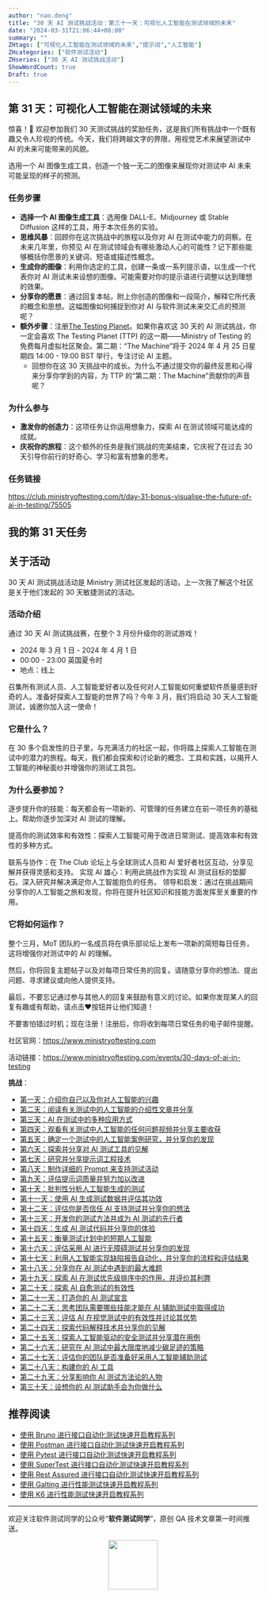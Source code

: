 ```yaml
---
author: "nao.deng"
title: "30 天 AI 测试挑战活动：第三十一天：可视化人工智能在测试领域的未来"
date: "2024-03-31T21:06:44+08:00"
summary: ""
ZHtags: ["可视化人工智能在测试领域的未来","提示词","人工智能"]
ZHcategories: ["软件测试活动"]
ZHseries: ["30 天 AI 测试挑战活动"]
ShowWordCount: true
Draft: true
---
```


## 第 31 天：可视化人工智能在测试领域的未来

惊喜！:ghost: 欢迎参加我们 30 天测试挑战的奖励任务，这是我们所有挑战中一个既有趣又令人珍视的传统。今天，我们将跨越文字的界限，用视觉艺术来展望测试中 AI 的未来可能带来的风貌。

选用一个 AI 图像生成工具，创造一个独一无二的图像来展现你对测试中 AI 未来可能呈现的样子的预测。

### 任务步骤

- **选择一个 AI 图像生成工具**：选用像 DALL-E、Midjourney 或 Stable Diffusion 这样的工具，用于本次任务的实验。
- **思维风暴**：回顾你在这次挑战中的旅程以及你对 AI 在测试中能力的洞察。在未来几年里，你预见 AI 在测试领域会有哪些激动人心的可能性？记下那些能够概括你愿景的关键词、短语或描述性概念。
- **生成你的图像**：利用你选定的工具，创建一条或一系列提示语，以生成一个代表你对 AI 测试未来设想的图像。可能需要对你的提示语进行调整以达到理想的效果。
- **分享你的愿景**：通过回复本帖，附上你创造的图像和一段简介，解释它所代表的概念和思想。这幅图像如何捕捉到你对 AI 与软件测试未来交汇点的预测呢？
- **额外步骤**：注册[The Testing Planet](https://www.ministryoftesting.com/events/the-testing-planet-episode-two)。如果你喜欢这 30 天的 AI 测试挑战，你一定会喜欢 The Testing Planet (TTP) 的这一期——Ministry of Testing 的免费每月虚拟社区聚会。第二期：“The Machine”将于 2024 年 4 月 25 日星期四 14:00 - 19:00 BST 举行，专注讨论 AI 主题。
  - 回想你在这 30 天挑战中的成长。为什么不通过提交你的最终反思和心得来分享你学到的内容，为 TTP 的“第二期：The Machine”贡献你的声音呢？

### 为什么参与

- **激发你的创造力**：这项任务让你运用想象力，探索 AI 在测试领域可能达成的成就。
- **庆祝你的旅程**：这个额外的任务是我们挑战的完美结束，它庆祝了在过去 30 天引导你前行的好奇心、学习和富有想象的思考。

### 任务链接

<https://club.ministryoftesting.com/t/day-31-bonus-visualise-the-future-of-ai-in-testing/75505>

## 我的第 31 天任务

## 关于活动

30 天 AI 测试挑战活动是 Ministry 测试社区发起的活动，上一次我了解这个社区是关于他们发起的 30 天敏捷测试的活动。

### 活动介绍

通过 30 天 AI 测试挑战赛，在整个 3 月份升级你的测试游戏！

- 2024 年 3 月 1 日 - 2024 年 4 月 1 日
- 00:00 - 23:00 英国夏令时
- 地点：线上

召集所有测试人员、人工智能爱好者以及任何对人工智能如何重塑软件质量感到好奇的人。准备好探索人工智能的世界了吗？今年 3 月，我们将启动 30 天人工智能测试，诚邀你加入这一使命！

### 它是什么？

在 30 多个启发性的日子里，与充满活力的社区一起，你将踏上探索人工智能在测试中的潜力的旅程。每天，我们都会探索和讨论新的概念、工具和实践，以揭开人工智能的神秘面纱并增强你的测试工具包。

### 为什么要参加？

逐步提升你的技能：每天都会有一项新的、可管理的任务建立在前一项任务的基础上。帮助你逐步加深对 AI 测试的理解。

提高你的测试效率和有效性：探索人工智能可用于改进日常测试、提高效率和有效性的多种方式。

联系与协作：在 The Club 论坛上与全球测试人员和 AI 爱好者社区互动，分享见解并获得灵感和支持。
实现 AI 雄心：利用此挑战作为实现 AI 测试目标的垫脚石。深入研究并解决满足你人工智能抱负的任务。
领导和启发：通过在挑战期间分享你的人工智能之旅和发现，你将在提升社区知识和技能方面发挥至关重要的作用。

### 它将如何运作？

整个三月，MoT 团队的一名成员将在俱乐部论坛上发布一项新的简短每日任务，这将增强你对测试中的 AI 的理解。

然后，你将回复主题帖子以及对每项日常任务的回复。请随意分享你的想法、提出问题、寻求建议或向他人提供支持。

最后，不要忘记通过参与其他人的回复来鼓励有意义的讨论。如果你发现某人的回复有趣或有帮助，请点击❤️按钮并让他们知道！

不要害怕错过时机；现在注册！注册后，你将收到每项日常任务的电子邮件提醒。

社区官网：<https://www.ministryoftesting.com>

活动链接：<https://www.ministryoftesting.com/events/30-days-of-ai-in-testing>

**挑战**：

- [第一天：介绍你自己以及你对人工智能的兴趣](https://naodeng.com.cn/zh/posts/event/30-days-of-ai-in-testing-day-1-introduce-yourself-and-your-interest-in-ai/)
- [第二天：阅读有关测试中的人工智能的介绍性文章并分享](https://naodeng.com.cn/zh/posts/event/30-days-of-ai-in-testing-day-2-read-an-introductory-article-on-ai-in-testing-and-share-it/)
- [第三天：AI 在测试中的多种应用方式](https://naodeng.com.cn/zh/posts/event/30-days-of-ai-in-testing-day-3-list-ways-in-which-ai-is-used-in-testing/)
- [第四天：观看有关测试中人工智能的任何问题视频并分享主要收获](https://naodeng.com.cn/zh/posts/event/30-days-of-ai-in-testing-day-4-watch-the-ama-on-artificial-intelligence-in-testing-and-share-your-key-takeaway/)
- [第五天：确定一个测试中的人工智能案例研究，并分享你的发现](https://naodeng.com.cn/zh/posts/event/30-days-of-ai-in-testing-day-5-identify-a-case-study-on-ai-in-testing-and-share-your-findings/)
- [第六天：探索并分享对 AI 测试工具的见解](https://naodeng.com.cn/zh/posts/event/30-days-of-ai-in-testing-day-6-explore-and-share-insights-on-ai-testing-tools/)
- [第七天：研究并分享提示词工程技术](https://naodeng.com.cn/zh/posts/event/30-days-of-ai-in-testing-day-7-research-and-share-prompt-engineering-techniques/)
- [第八天：制作详细的 Prompt 来支持测试活动](https://naodeng.com.cn/zh/posts/event/30-days-of-ai-in-testing-day-8-craft-a-detailed-prompt-to-support-test-activities/)
- [第九天：评估提示词质量并努力加以改进](https://naodeng.com.cn/zh/posts/event/30-days-of-ai-in-testing-day-9-evaluate-prompt-quality-and-try-to-improve-it/)
- [第十天：批判性分析人工智能生成的测试](https://naodeng.com.cn/zh/posts/event/30-days-of-ai-in-testing-day-10-critically-analyse-ai-generated-tests/)
- [第十一天：使用 AI 生成测试数据并评估其功效](https://naodeng.com.cn/zh/posts/event/30-days-of-ai-in-testing-day-11-generate-test-data-using-ai-and-evaluate-its-efficacy/)
- [第十二天：评估你是否信任 AI 支持测试并分享你的想法](https://naodeng.com.cn/zh/posts/event/30-days-of-ai-in-testing-day-12-evaluate-whether-you-trust-ai-to-support-testing-and-share-your-thoughts/)
- [第十三天：开发你的测试方法并成为 AI 测试的先行者](https://naodeng.com.cn/zh/posts/event/30-days-of-ai-in-testing-day-13-develop-a-testing-approach-and-become-an-ai-in-testing-champion/)
- [第十四天：生成 AI 测试代码并分享你的体验](https://naodeng.com.cn/zh/posts/event/30-days-of-ai-in-testing-day-14-generate-ai-test-code-and-share-your-experience/)
- [第十五天：衡量测试计划中的短期人工智能](https://naodeng.com.cn/zh/posts/event/30-days-of-ai-in-testing-day-15-gauge-your-short-term-ai-in-testing-plans/)
- [第十六天：评估采用 AI 进行无障碍测试并分享你的发现](https://naodeng.com.cn/zh/posts/event/30-days-of-ai-in-testing-day-16-evaluate-adopting-ai-for-accessibility-testing-and-share-your-findings/)
- [第十七天：利用人工智能实现缺陷报告自动化，并分享你的流程和评估结果](https://naodeng.com.cn/zh/posts/event/30-days-of-ai-in-testing-day-17-automate-bug-reporting-with-ai-and-share-your-process-and-evaluation/)
- [第十八天：分享你在 AI 测试中遇到的最大难题](https://naodeng.com.cn/zh/posts/event/30-days-of-ai-in-testing-day-18-share-your-greatest-frustration-with-ai-in-testing/)
- [第十九天：探索 AI 在测试优先级排序中的作用，并评价其利弊](https://naodeng.com.cn/zh/posts/event/30-days-of-ai-in-testing-day-19-experiment-with-ai-for-test-prioritisation-and-evaluate-the-benefits-and-risks/)
- [第二十天：探索 AI 自愈测试的有效性](https://naodeng.com.cn/zh/posts/event/30-days-of-ai-in-testing-day-20-learn-about-ai-self-healing-tests-and-evaluate-how-effective-they-are/)
- [第二十一天：打造你的 AI 测试宣言](https://naodeng.com.cn/zh/posts/event/30-days-of-ai-in-testing-day-21-develop-your-ai-in-testing-manifesto/)
- [第二十二天：思考团队需要哪些技能才能在 AI 辅助测试中取得成功](https://naodeng.com.cn/zh/posts/event/30-days-of-ai-in-testing-day-22-reflect-on-what-skills-a-team-needs-to-succeed-with-ai-assisted-testing/)
- [第二十三天：评估 AI 在视觉测试中的有效性并讨论其优势](https://naodeng.com.cn/zh/posts/event/30-days-of-ai-in-testing-day-23-assess-ai-effectiveness-in-visual-testing-and-discuss-the-advantages/)
- [第二十四天：探索代码解释技术并分享你的见解](https://naodeng.com.cn/zh/posts/event/30-days-of-ai-in-testing-day-24-investigate-code-explanation-techniques-and-share-your-insights/)
- [第二十五天：探索人工智能驱动的安全测试并分享潜在用例](https://naodeng.com.cn/zh/posts/event/30-days-of-ai-in-testing-day-25-explore-ai-driven-security-testing-and-share-potential-use-cases/)
- [第二十六天：研究在 AI 测试中最大限度地减少碳足迹的策略](https://naodeng.com.cn/zh/posts/event/30-days-of-ai-in-testing-day-26-investigate-strategies-to-minimise-the-carbon-footprint-of-ai-in-testing/)
- [第二十七天：评估你的团队是否准备好采用人工智能辅助测试](https://naodeng.com.cn/zh/posts/event/30-days-of-ai-in-testing-day-27-assess-your-teams-readiness-to-adopt-ai-assisted-testing/)
- [第二十八天：构建你的 AI 工具](https://naodeng.com.cn/zh/posts/event/30-days-of-ai-in-testing-day-28-build-your-own-ai-tools/)
- [第二十九天：分享影响你 AI 测试方法论的人物](https://naodeng.com.cn/zh/posts/event/30-days-of-ai-in-testing-day-29-share-whose-work-is-influencing-your-ai-in-testing-approach/)
- [第三十天：设想你的 AI 测试助手会为你做什么](https://naodeng.com.cn/zh/posts/event/30-days-of-ai-in-testing-day-30-consider-what-your-ai-test-buddy-would-do-for-you/)

## 推荐阅读

- [使用 Bruno 进行接口自动化测试快速开启教程系列](https://naodeng.com.cn/zh/zhcategories/bruno/)
- [使用 Postman 进行接口自动化测试快速开启教程系列](https://naodeng.tech/zh/zhseries/postman-%E6%8E%A5%E5%8F%A3%E8%87%AA%E5%8A%A8%E5%8C%96%E6%B5%8B%E8%AF%95%E6%95%99%E7%A8%8B/)
- [使用 Pytest 进行接口自动化测试快速开启教程系列](https://naodeng.tech/zh/zhseries/pytest-%E6%8E%A5%E5%8F%A3%E8%87%AA%E5%8A%A8%E5%8C%96%E6%B5%8B%E8%AF%95%E6%95%99%E7%A8%8B/)
- [使用 SuperTest 进行接口自动化测试快速开启教程系列](https://naodeng.tech/zh/zhseries/supertest-%E6%8E%A5%E5%8F%A3%E8%87%AA%E5%8A%A8%E5%8C%96%E6%B5%8B%E8%AF%95%E6%95%99%E7%A8%8B/)
- [使用 Rest Assured 进行接口自动化测试快速开启教程系列](https://naodeng.tech/zh/zhseries/rest-assured-%E6%8E%A5%E5%8F%A3%E8%87%AA%E5%8A%A8%E5%8C%96%E6%B5%8B%E8%AF%95%E6%95%99%E7%A8%8B/)
- [使用 Galting 进行性能测试快速开启教程系列](https://naodeng.tech/zh/zhseries/gatling-%E6%80%A7%E8%83%BD%E6%B5%8B%E8%AF%95%E6%95%99%E7%A8%8B/)
- [使用 K6 进行性能测试快速开启教程系列](https://naodeng.com.cn/zh/zhseries/k6-%E6%80%A7%E8%83%BD%E6%B5%8B%E8%AF%95%E6%95%99%E7%A8%8B/)

---
欢迎关注软件测试同学的公众号“**软件测试同学**”，原创 QA 技术文章第一时间推送。
<!-- markdownlint-disable MD045 -->
<!-- markdownlint-disable MD033 -->
<center>
  <img src="https://cdn.jsdelivr.net/gh/naodeng/blogimg@master/uPic/2023112015'QR Code for 公众号.jpg" style="width: 100px;">
</center>
<!-- markdownlint-disable MD033 -->
<!-- markdownlint-disable MD045 -->